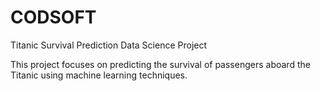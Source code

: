 # CODSOFT
Titanic Survival Prediction Data Science Project 

This project focuses on predicting the survival of passengers aboard the Titanic using machine learning techniques.
